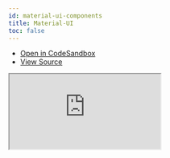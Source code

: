 ```yaml
---
id: material-ui-components
title: Material-UI
toc: false
---
```


- [Open in CodeSandbox](https://codesandbox.io/s/github/tannerlinsley/react-table/tree/master/examples/material-ui-components)
- [View Source](https://github.com/tannerlinsley/react-table/tree/master/examples/material-ui-components)

<iframe
  src="https://codesandbox.io/embed/github/tannerlinsley/react-table/tree/master/examples/material-ui-components?autoresize=1&fontsize=14&theme=dark"
  title="tannerlinsley/react-table: material-ui-components"
  sandbox="allow-forms allow-modals allow-popups allow-presentation allow-same-origin allow-scripts"
  style={{
    width: '100%',
    height: '80vh',
    border: '0',
    borderRadius: 8,
    overflow: 'hidden',
    position: 'static',
    zIndex: 0,
  }}
></iframe>
